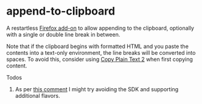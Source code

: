 # append-to-clipboard

A restartless
[Firefox add-on](https://addons.mozilla.org/en-US/firefox/addon/append-to-clipboard/)
to allow appending to the clipboard, optionally with a single or double
line break in between.

Note that if the clipboard begins with formatted HTML and you paste the
contents into a text-only environment, the line breaks will be converted
into spaces. To avoid this, consider using
[Copy Plain Text 2](https://addons.mozilla.org/en-US/firefox/addon/copy-plain-text-2/)
when first copying content.

Todos
1. As per [this comment](https://ask.mozilla.org/question/443/preserving-line-breaks-when-pasting-formatted-clipboard-to-unformatted/)
I might try avoiding the SDK and supporting additional flavors.
